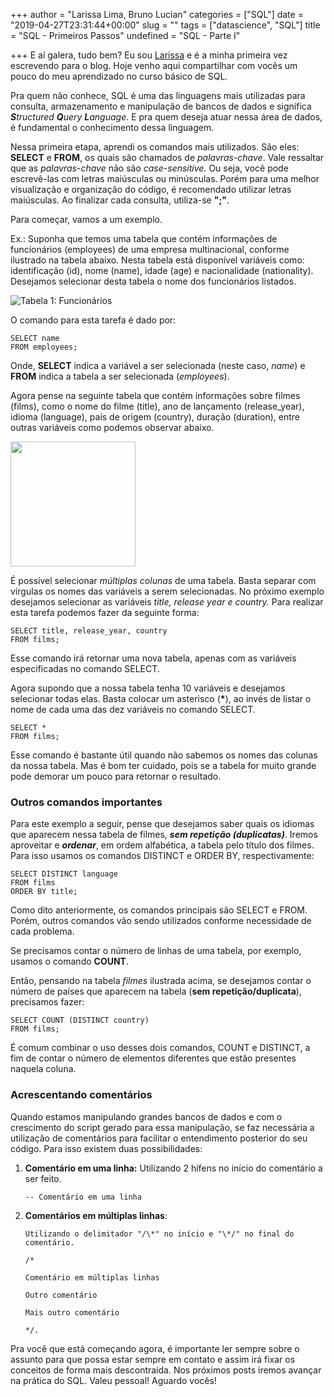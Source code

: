 +++
author = "Larissa Lima, Bruno Lucian"
categories = ["SQL"]
date = "2019-04-27T23:31:44+00:00"
slug = ""
tags = ["datascience", "SQL"]
title = "SQL - Primeiros Passos"
undefined = "SQL - Parte I"

+++
E aí galera, tudo bem? Eu sou [Larissa](https://www.linkedin.com/in/larissadossantoslima/ "linkedin") e é a minha primeira vez escrevendo para o blog. Hoje venho aqui compartilhar com vocês um pouco do meu aprendizado no curso básico de SQL.

Pra quem não conhece, SQL é uma das linguagens mais utilizadas para consulta, armazenamento e manipulação de bancos de dados e significa **_S_**_tructured **Q**uery **L**anguage_. E pra quem deseja atuar nessa área de dados, é fundamental o conhecimento dessa linguagem.

Nessa primeira etapa, aprendi os comandos mais utilizados. São eles: **SELECT** e **FROM**, os quais são chamados de _palavras-chave_. Vale ressaltar que as _palavras-chave_ não são _case-sensitive._ Ou seja, você pode escrevê-las com letras maiúsculas ou minúsculas. Porém para uma melhor visualização e organização do código, é recomendado utilizar letras maiúsculas. Ao finalizar cada consulta, utiliza-se **";"**.

Para começar, vamos a um exemplo.

Ex.: Suponha que temos uma tabela que contém informações de funcionários (employees) de uma empresa multinacional, conforme ilustrado na tabela abaixo. Nesta tabela está disponível variáveis como: identificação (id), nome (name), idade (age) e nacionalidade (nationality). Desejamos selecionar desta tabela o nome dos funcionários listados.

![](/uploads/Tabela1.jpeg "Tabela 1: Funcionários")

O comando para esta tarefa é dado por:

    SELECT name
    FROM employees;

Onde, **SELECT** indica a variável a ser selecionada (neste caso, _name_) e **FROM** indica a tabela a ser selecionada (_employees_).

Agora pense na seguinte tabela que contém informações sobre filmes (films), como o nome do filme (title), ano de lançamento (release_year), idioma (language), país de origem (country), duração (duration), entre outras variáveis como podemos observar abaixo.

<img src="/uploads/Tabela2_Filmes.png" width="200">


É possível selecionar _múltiplas colunas_ de uma tabela. Basta separar com vírgulas os nomes das variáveis a serem selecionadas. No próximo exemplo desejamos selecionar as variáveis _title, release year e country._ Para realizar esta tarefa podemos fazer da seguinte forma:

    SELECT title, release_year, country 
    FROM films;

Esse comando irá retornar uma nova tabela, apenas com as variáveis especificadas no comando SELECT.

Agora supondo que a nossa tabela tenha 10 variáveis e desejamos selecionar todas elas. Basta colocar um asterisco (__*__), ao invés de listar o nome de cada uma das dez variáveis no comando SELECT.

    SELECT * 
    FROM films;

Esse comando é bastante útil quando não sabemos os nomes das colunas da nossa tabela. Mas é bom ter cuidado, pois se a tabela for muito grande pode demorar um pouco para retornar o resultado.

### **Outros comandos importantes**

Para este exemplo a seguir, pense que desejamos saber quais os idiomas que aparecem nessa tabela de filmes, **_sem repetição (duplicatas)_**. Iremos aproveitar e **_ordenar_**, em ordem alfabética, a tabela pelo título dos filmes. Para isso usamos os comandos DISTINCT e ORDER BY, respectivamente:

    SELECT DISTINCT language 
    FROM films 
    ORDER BY title;

Como dito anteriormente, os comandos principais são SELECT e FROM. Porém, outros comandos vão sendo utilizados conforme necessidade de cada problema.

Se precisamos contar o número de linhas de uma tabela, por exemplo, usamos o comando **COUNT**.

Então, pensando na tabela _filmes_ ilustrada acima, se desejamos contar o número de países que aparecem na tabela (**sem repetição/duplicata**), precisamos fazer:

    SELECT COUNT (DISTINCT country) 
    FROM films;

É comum combinar o uso desses dois comandos, COUNT e DISTINCT, a fim de contar o número de elementos diferentes que estão presentes naquela coluna.

### **Acrescentando comentários**

Quando estamos manipulando grandes bancos de dados e com o crescimento do script gerado para essa manipulação, se faz necessária a utilização de comentários para facilitar o entendimento posterior do seu código. Para isso existem duas possibilidades:

1. **Comentário em uma linha:** Utilizando 2 hífens no início do comentário a ser feito.

       -- Comentário em uma linha
2. **Comentários em múltiplas linhas**:

       Utilizando o delimitador "/\*" no início e "\*/" no final do comentário.
       
       /* 
       
       Comentário em múltiplas linhas
       
       Outro comentário
       
       Mais outro comentário
       
       */.

Pra você que está começando agora, é importante ler sempre sobre o assunto para que possa estar sempre em contato e assim irá fixar os conceitos de forma mais descontraída. Nos próximos posts iremos avançar na prática do SQL. Valeu pessoal! Aguardo vocês!